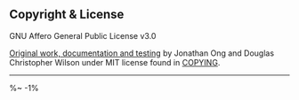 <!-- ## TODO

- [ ] Add a new item to the todo list. -->

## Copyright & License

GNU Affero General Public License v3.0

[Original work, documentation and testing](https://github.com/jshttp/accepts) by Jonathan Ong and Douglas Christopher Wilson under MIT license found in [COPYING](COPYING).

---

<idio-footer />

%~ -1%